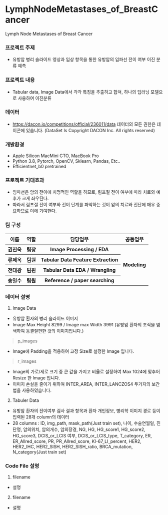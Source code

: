 # LymphNodeMetastases_of_BreastCancer
Lymph Node Metastases of Breast Cancer

### 프로젝트 주제
- 유방암 병리 슬라이드 영상과 임상 항목을 통한 유방암의 임파선 전이 여부 이진 분류 예측

### 프로젝트 내용
- Tabular data, Image Data에서 각각 특징을 추출하고 합쳐, 하나의 딥러닝 모델으로 사용하여 이진분류

### 데이터
- https://dacon.io/competitions/official/236011/data
데이터의 모든 권한은 데이콘에 있습니다. (DataSet Is Copyright DACON Inc. All rights reserved)

### 개발환경
- Apple Silicon MacMini CTO, MacBook Pro
- Python 3.8, Pytorch, OpenCV, Sklearn, Pandas, Etc..
- Efficientnet_b0 pretrained

### 프로젝트 기대효과
- 임파선은 암의 전이에 치명적인 역할을 하므로, 림프절 전이 여부에 따라 치료와 예후가 크게 좌우된다.
- 따라서 림프절 전이 여부와 전이 단계를 파악하는 것이 암의 치료와 진단에 매우 중요하므로 이에 기여한다.

### 팀 구성
<table>
  <tr>
    <th>이름</th>
    <th>역할</th>
    <th>담당업무</th>
    <th>공동업무</th>
  </tr>
  
  <tr>
    <th>권진욱</th>
    <th>팀장</th>
    <th>Image Processing / EDA</th>
    <th rowspan="4">Modeling</th>
  </tr>
  
  <tr>
    <th>류제욱</th>
    <th>팀원</th>
    <th>Tabular Data Feature Extraction</th>
  </tr>
  
  <tr>
    <th>전대광</th>
    <th>팀원</th>
    <th>Tabular Data EDA / Wrangling</th>
  </tr>
  
  <tr>
    <th>송일수</th>
    <th>팀원</th>
    <th>Reference / paper searching</th>
  </tr>
</table>

### 데이터 설명
1. Image Data
- 유방암 환자의 병리 슬라이드 이미지
- Image Max Height 8299 / Image max Width 3991
(유방암 환자의 조직을 염색하여 동결절편한 것의 이미지입니다.)

> p_images
- Image에 Padding을 적용하여 고정 Size로 설정한 Image 입니다.

> r_images
- Image의 가로/세로 크기 중 큰 값을 가지고 비율로 설정하여 Max 1024에 맞추어 Resize 한 Image 입니다.
- 이미지 손실을 줄이기 위하여 INTER_AREA, INTER_LANCZOS4 두가지의 보간법을 사용하였습니다.

2. Tabuler Data
- 유방암 환자의 전이여부 검사 결과 항목과 환자 개인정보, 병리학 이미지 경로 등이 입력된 28개 column의 데이터
- 28 columns : ID, img_path, mask_path(Just train set), 나이, 수술연월일, 진단명, 암의위치, 암의개수, 암의장경, NG, HG, HG_score1, HG_score2, HG_score3, DCIS_or_LCIS 여부, DCIS_or_LCIS_type, T_category, ER, ER_Allred_score, PR, PR_Allred_score, KI-67_LI_percent, HER2, HER2_IHC, HER2_SISH, HER2_SISH_ratio, BRCA_mutation, N_category(Just train set)



### Code File 설명
1. filename
- 설명
2. filename
- 설명



